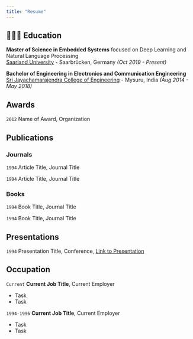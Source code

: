 ```yaml
---
title: "Resume"
---
```


## 👩🏼‍🎓 Education

**Master of Science in Embedded Systems** focused on Deep Learning and Natural Language Processing<br>
[Saarland University](https://www.uni-saarland.de/en/home.html/) - Saarbrücken, Germany _(Oct 2019 - Present)_ <br>

**Bachelor of Engineering in Electronics and Communication Engineering** <br>
[Sri Jayachamarajendra College of Engineering](https://sjce.ac.in/) - Mysuru, India _(Aug 2014 - May 2018)_<br>

## Awards

`2012`
Name of Award, Organization 

## Publications

<!-- A list is also available [online](https://scholar.google.co.uk/citations?user=LTOTl0YAAAAJ) -->

### Journals

`1994`
Article Title, Journal Title

`1994`
Article Title, Journal Title

### Books

`1994`
Book Title, Journal Title

`1994`
Book Title, Journal Title


## Presentations

`1994`
Presentation Title, Conference, <a href="https://MyWebsite.tld/presentation1">Link to Presentation</a>


## Occupation

`Current`
__Current Job Title__, Current Employer 

- Task
- Task

`1994-1996`
__Current Job Title__, Current Employer 

- Task
- Task



<!-- ### Footer

Last updated: May 2013 -->


